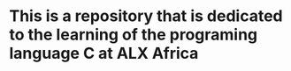 # This is a repository that is dedicated to the learning of the programing language C at ALX Africa
